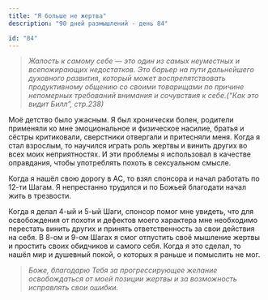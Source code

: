 ```yaml
---
title: "Я больше не жертва"
description: "90 дней размышлений - день 84"

id: "84"
---
```


> _Жалость к самому себе — это один из самых неуместных и всепожирающих
> недостатков. Это барьер на пути дальнейшего духовного развития, который
> может воспрепятствовать продуктивному общению со своими товарищами по
> причине непомерных требований внимания и сочувствия к себе.(“Как это видит
> Билл”, стр.238)_

Моё детство было ужасным. Я был хронически болен, родители применяли ко мне
эмоциональное и физическое насилие, братья и сёстры критиковали, сверстники
отвергали и притесняли меня. Когда я стал взрослым, то научился играть роль
жертвы и винить других во всех моих неприятностях. И эти проблемы я
использовал в качестве оправдания, чтобы употреблять похоть в сексуальном
смысле.

Когда я нашёл свою дорогу в АС, то взял спонсора и начал работать по 12-ти
Шагам. Я непрестанно трудился и по Божьей благодати начал жить в трезвости.

Когда я делал 4-ый и 5-ый Шаги, спонсор помог мне увидеть, что для
освобождения от похоти и дефектов моего характера мне необходимо перестать
винить других и принять ответственность за свои действия на себя. В 8-ом и
9-ом Шагах я смог отпустить своё мышление жертвы и простить своих обидчиков и
самого себя. Когда я это сделал, то нашёл мир и душевный покой, о которых я
раньше и помыслить не мог.

> _Боже, благодарю Тебя за прогрессирующее желание освобождаться от моей
> позиции жертвы и за возможность исправлять свои ошибки._
